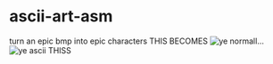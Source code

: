# ascii-art-asm
 turn an epic bmp into epic characters
THIS BECOMES
![ye normall...](https://i.imgur.com/ON6My2l.png)
![ye ascii](https://i.imgur.com/GzYB3t4.png)
THISS
